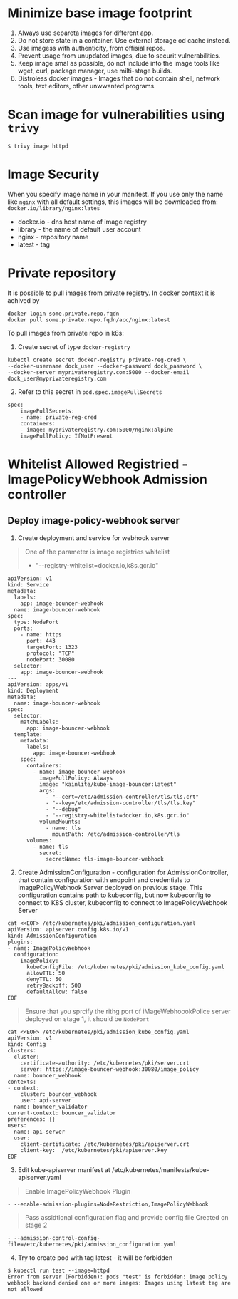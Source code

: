 # Minimize base image footprint
1. Always use separeta images for different app. 
2. Do not store state in a container. Use external storage od cache instead.
3. Use imagess with authenticity, from offisial repos.
4. Prevent usage from unupdated images, due to securit vulnerabilities.
5. Keep image smal as possible, do not include into the image tools like wget, curl, package manager, use milti-stage builds.
6. Distroless docker images - Images that do not contain shell, network tools, text editors, other unwwanted programs. 

# Scan image for vulnerabilities using `trivy`
```
$ trivy image httpd
```

# Image Security
When you specify image name in your manifest. If you use only the name like `nginx` with all default settings, this images will be downloaded from:
`docker.io/library/nginx:lates` 
- docker.io - dns host name of image registry
- library - the name of default user account
- nginx - repository name
- latest - tag

# Private repository
It is possible to pull images from private registry. 
In docker context it is achived by
```
docker login some.private.repo.fqdn
docker pull some.private.repo.fqdn/acc/nginx:latest
```
To pull images from private repo in k8s:
1. Create secret of type `docker-registry`
```
kubectl create secret docker-registry private-reg-cred \
--docker-username dock_user --docker-password dock_password \
--docker-server myprivateregistry.com:5000 --docker-email dock_user@myprivateregistry.com
```
2. Refer to this secret in `pod.spec.imagePullSecrets `
```
spec:
    imagePullSecrets:
    - name: private-reg-cred
    containers:
    - image: myprivateregistry.com:5000/nginx:alpine
    imagePullPolicy: IfNotPresent
```

# Whitelist Allowed Registried - ImagePolicyWebhook Admission controller

## Deploy image-policy-webhook server
1. Create deployment and service for webhook server
> One of the parameter is image registries whitelist 
> - "--registry-whitelist=docker.io,k8s.gcr.io"
```
apiVersion: v1
kind: Service
metadata:
  labels:
    app: image-bouncer-webhook
  name: image-bouncer-webhook
spec:
  type: NodePort
  ports:
    - name: https
      port: 443
      targetPort: 1323
      protocol: "TCP"
      nodePort: 30080
  selector:
    app: image-bouncer-webhook
---
apiVersion: apps/v1
kind: Deployment
metadata:
  name: image-bouncer-webhook
spec:
  selector:
    matchLabels:
      app: image-bouncer-webhook
  template:
    metadata:
      labels:
        app: image-bouncer-webhook
    spec:
      containers:
        - name: image-bouncer-webhook
          imagePullPolicy: Always
          image: "kainlite/kube-image-bouncer:latest"
          args:
            - "--cert=/etc/admission-controller/tls/tls.crt"
            - "--key=/etc/admission-controller/tls/tls.key"
            - "--debug"
            - "--registry-whitelist=docker.io,k8s.gcr.io"
          volumeMounts:
            - name: tls
              mountPath: /etc/admission-controller/tls
      volumes:
        - name: tls
          secret:
            secretName: tls-image-bouncer-webhook
```
2. Create AdmissionConfiguration - configuration for AdmissionController, that contain configuration with endpoint and credentials to ImagePolicyWebhook Server deployed on previous stage. This configuration contains path to kubeconfig, but now kubeconfig to connect to K8S cluster, kubeconfig to connect to ImagePolicyWebhook Server
```
cat <<EOF> /etc/kubernetes/pki/admission_configuration.yaml 
apiVersion: apiserver.config.k8s.io/v1
kind: AdmissionConfiguration
plugins:
- name: ImagePolicyWebhook
  configuration:
    imagePolicy:
      kubeConfigFile: /etc/kubernetes/pki/admission_kube_config.yaml 
      allowTTL: 50
      denyTTL: 50
      retryBackoff: 500
      defaultAllow: false
EOF
```
> Ensure that you sprcify the rithg port of iMageWebhoookPolice server deployed on stage 1, it should be `NodePort`
```
cat <<EOF> /etc/kubernetes/pki/admission_kube_config.yaml 
apiVersion: v1
kind: Config
clusters:
- cluster:
    certificate-authority: /etc/kubernetes/pki/server.crt
    server: https://image-bouncer-webhook:30080/image_policy
  name: bouncer_webhook
contexts:
- context:
    cluster: bouncer_webhook
    user: api-server
  name: bouncer_validator
current-context: bouncer_validator
preferences: {}
users:
- name: api-server
  user:
    client-certificate: /etc/kubernetes/pki/apiserver.crt
    client-key:  /etc/kubernetes/pki/apiserver.key
EOF
```
3. Edit kube-apiserver manifest at /etc/kubernetes/manifests/kube-apiserver.yaml 
> Enable ImagePolicyWebhook Plugin
```
- --enable-admission-plugins=NodeRestriction,ImagePolicyWebhook
```
> Pass assidtional configuration flag and provide config file Created on stage 2
```
- --admission-control-config-file=/etc/kubernetes/pki/admission_configuration.yaml
```
4. Try to create pod with tag latest - it will be forbidden
```
$ kubectl run test --image=httpd
Error from server (Forbidden): pods "test" is forbidden: image policy webhook backend denied one or more images: Images using latest tag are not allowed
```